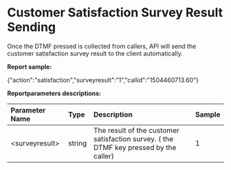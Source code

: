 # Customer Satisfaction Survey Result Sending

Once the DTMF pressed is collected from callers, API will send the customer satisfaction survey result to the client automatically.

**Report sample:**

{"action":"satisfaction","surveyresult":"1","callid":"1504460713.60"}

**Reportparameters descriptions:**

| Parameter Name | Type | Description | Sample |
| :--- | :--- | :--- | :--- |
| &lt;surveyresult&gt; | string | The result of the customer satisfaction survey. \( the DTMF key pressed by the caller\) | 1 |



